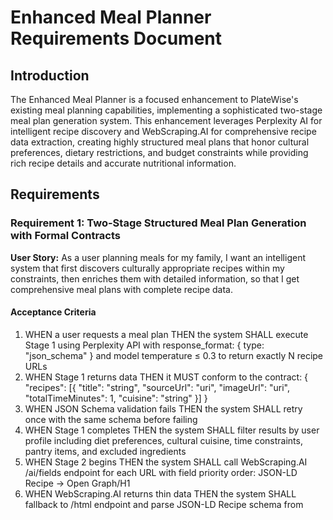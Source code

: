 # Enhanced Meal Planner Requirements Document

## Introduction

The Enhanced Meal Planner is a focused enhancement to PlateWise's existing meal planning capabilities, implementing a sophisticated two-stage meal plan generation system. This enhancement leverages Perplexity AI for intelligent recipe discovery and WebScraping.AI for comprehensive recipe data extraction, creating highly structured meal plans that honor cultural preferences, dietary restrictions, and budget constraints while providing rich recipe details and accurate nutritional information.

## Requirements

### Requirement 1: Two-Stage Structured Meal Plan Generation with Formal Contracts

**User Story:** As a user planning meals for my family, I want an intelligent system that first discovers culturally appropriate recipes within my constraints, then enriches them with detailed information, so that I get comprehensive meal plans with complete recipe data.

#### Acceptance Criteria

1. WHEN a user requests a meal plan THEN the system SHALL execute Stage 1 using Perplexity API with response_format: { type: "json_schema" } and model temperature ≤ 0.3 to return exactly N recipe URLs
2. WHEN Stage 1 returns data THEN it MUST conform to the contract: { "recipes": [{ "title": "string", "sourceUrl": "uri", "imageUrl": "uri", "totalTimeMinutes": 1, "cuisine": "string" }] }
3. WHEN JSON Schema validation fails THEN the system SHALL retry once with the same schema before failing
4. WHEN Stage 1 completes THEN the system SHALL filter results by user profile including diet preferences, cultural cuisine, time constraints, pantry items, and excluded ingredients
5. WHEN Stage 2 begins THEN the system SHALL call WebScraping.AI /ai/fields endpoint for each URL with field priority order: JSON-LD Recipe → Open Graph/H1
6. WHEN WebScraping.AI returns thin data THEN the system SHALL fallback to /html endpoint and parse JSON-LD Recipe schema from <script type="application/ld+json"> including support for HowToStep.text
7. WHEN Stage 2 completes THEN each normalized record MUST return: { title, ingredients[], instructions[], servings:int, totalTimeMinutes?:int, sourceUrl (canonical if present), imageUrl (absolute HTTPS), yieldText?:string }

### Requirement 2: Advanced Recipe URL Discovery and Filtering

**User Story:** As someone with specific cultural and dietary needs, I want the system to discover recipes that truly match my preferences and constraints, so that every suggested recipe is relevant and appropriate for my family.

#### Acceptance Criteria

1. WHEN generating recipe URLs THEN the system SHALL use Perplexity's structured output capabilities to ensure exactly N URLs are returned in valid JSON format
2. WHEN filtering by cultural preferences THEN the system SHALL prioritize authentic recipes from selected cultural cuisines while maintaining budget constraints
3. WHEN applying dietary restrictions THEN the system SHALL exclude recipes containing restricted ingredients and allergens
4. WHEN considering time constraints THEN the system SHALL filter recipes by maximum preparation and cooking time limits
5. WHEN checking pantry items THEN the system SHALL prioritize recipes that utilize ingredients the user already has
6. WHEN processing exclusion lists THEN the system SHALL eliminate recipes containing any ingredients the user wants to avoid

### Requirement 3: Comprehensive Recipe Data Extraction and Enrichment

**User Story:** As a home cook following meal plans, I want complete recipe information including detailed ingredients, clear instructions, and accurate serving sizes, so that I can successfully prepare every meal.

#### Acceptance Criteria

1. WHEN calling WebScraping.AI /ai/fields THEN the system SHALL extract title, image URL, ingredients list, cooking instructions, and serving count
2. WHEN /ai/fields returns insufficient data THEN the system SHALL automatically fallback to /html endpoint for raw HTML parsing
3. WHEN parsing HTML THEN the system SHALL extract JSON-LD Recipe schema data including recipeIngredient, recipeInstructions, recipeYield, image, and name
4. WHEN processing ingredients THEN the system SHALL handle both array formats and blob text, splitting blobs by lines and bullet points
5. WHEN normalizing instructions THEN the system SHALL convert both structured arrays and paragraph text into clear step-by-step format
6. WHEN determining servings THEN the system SHALL use lower-bound values for ranges (e.g., "4-6 servings" becomes 4) and default to reasonable estimates when missing

### Requirement 4: Intelligent Data Normalization and Quality Assurance with Canonical Rules

**User Story:** As a user receiving meal plans, I want consistent, clean, and accurate recipe data regardless of the source website's format, so that I can rely on the information for shopping and cooking.

#### Acceptance Criteria

1. WHEN normalizing ingredient lists THEN the system SHALL deduplicate identical ingredients and consolidate similar items
2. WHEN processing cooking times THEN the system SHALL default to 30 minutes when time information is missing or unclear
3. WHEN handling source URLs THEN the system SHALL prefer <link rel="canonical"> for sourceUrl; if absent, use final resolved URL
4. WHEN processing image URLs THEN the system SHALL prefer og:image and require ≥1200×630 when available; always absolutize to HTTPS
5. WHEN cleaning recipe titles THEN the system SHALL remove promotional text and standardize formatting
6. WHEN validating serving sizes THEN the system SHALL ensure realistic serving counts between 1-12 people with appropriate defaults
7. WHEN ensuring data integrity THEN the system SHALL apply hard gates: reject meals where ingredients < 3 or instructions < 6

### Requirement 5: Cultural Authenticity and Accessibility Standards

**User Story:** As someone who values both cultural authenticity and accessible information, I want meal plans that respect my heritage while being clearly presented for users of all ages and technical backgrounds, so that I can maintain my traditions with confidence.

#### Acceptance Criteria

1. WHEN generating culturally-focused meal plans THEN the system SHALL prioritize authentic recipes from traditional sources and cultural cooking websites
2. WHEN cultural ingredients are featured THEN the system SHALL preserve traditional ingredient names and cooking methods in extracted data
3. WHEN suggesting alternatives THEN the system SHALL maintain cultural authenticity while offering budget-friendly substitutions
4. WHEN displaying cultural recipes THEN the system SHALL include cultural context and significance information when available
5. WHEN presenting UI copy and outputs THEN the system SHALL meet WCAG 2.2 AA standards with plain-language guidance (short sentences, headings, bullets; convert percentages to frequencies when helpful, e.g., "10% (1 in 10)")
6. WHEN providing nutritional information THEN nutrition values MUST be fetched or checked against USDA FoodData Central (FDC) via its public API with cached lookups per ingredient alias map

### Requirement 6: Meal Plan Artifact Management with Observability

**User Story:** As a developer and user of the system, I want clear data flow and artifact management with guaranteed quality output and full observability, so that meal plan generation is transparent, debuggable, and produces reliable results.

#### Acceptance Criteria

1. WHEN meal plan generation begins THEN the system SHALL read user preferences from /data/plan-request.json artifact
2. WHEN Stage 1 completes THEN the system SHALL persist stage1.json (the URL list) alongside plan.json for traceability
3. WHEN Stage 2 completes THEN the system SHALL write final meal plan to /data/plan.json where meals.length equals mealsTarget exactly
4. WHEN validating meal quality THEN each meal SHALL have non-empty title, canonical source URL, og:image imageUrl, numeric servings, at least 6 instruction steps, and at least 3 key ingredients
5. WHEN ensuring data integrity THEN the system SHALL reject meals with "Untitled recipe" titles, empty ingredients lists, or missing critical data
6. WHEN emitting metrics THEN the system SHALL track Stage-1 and Stage-2 p50/p95 latency, success rate, % of pages where JSON-LD was used, % with canonical present, % with valid imageUrl
7. WHEN logging operations THEN the system SHALL emit structured logs with one event per URL including: source domain, chosen extraction path (AI-Fields vs JSON-LD), counts of ingredients/steps, fallbacks triggered
8. WHEN testing the pipeline THEN setting mealsTarget=3 and running the complete pipeline SHALL produce exactly 3 validated meals in /data/plan.json

### Requirement 7: Performance and Reliability with Concrete Policies

**User Story:** As a user generating meal plans, I want fast, reliable results even when external services are slow or unavailable, so that I can depend on the system for my meal planning needs.

#### Acceptance Criteria

1. WHEN making HTTP requests THEN the system SHALL use timeouts: connect=3s, read=10s, total=13s per request
2. WHEN requests fail THEN the system SHALL retry up to 3 times with exponential backoff + jitter, capped at 10s; abort on HTTP 4xx except 429
3. WHEN encountering 429 rate limits THEN the system SHALL honor Retry-After headers and apply client-side rate limiting
4. WHEN processing multiple recipes THEN the system SHALL scrape at most 3-5 pages in parallel to avoid overwhelming servers
5. WHEN WebScraping.AI fails THEN the system SHALL gracefully fallback to alternative extraction methods
6. WHEN Perplexity API is unavailable THEN the system SHALL provide cached or alternative recipe suggestions

## Phase 2 Requirements (Future Enhancements)

*Note: These requirements require stable Stage-1/Stage-2 success rate ≥ 95% for 30 days before implementation.*

### Requirement 8: Enhanced Recipe Search and Discovery (Phase 2)

**User Story:** As a user exploring recipe options, I want powerful search capabilities that understand my cultural preferences and dietary needs, so that I can discover new recipes that fit my lifestyle.

#### Acceptance Criteria

1. WHEN searching for recipes THEN the system SHALL provide enhanced search with cultural cuisine filters, dietary restriction options, and ingredient-based queries
2. WHEN displaying search results THEN the system SHALL show recipe previews with cultural tags, difficulty ratings, and estimated costs
3. WHEN refining searches THEN the system SHALL allow users to adjust filters and see results update in real-time
4. WHEN saving searches THEN the system SHALL allow users to bookmark search criteria for future meal plan generation
5. WHEN exploring cuisines THEN the system SHALL provide cultural cuisine discovery with authentic recipe recommendations

### Requirement 9: Ingredient Classification and Pantry Integration (Phase 2)

**User Story:** As someone managing my pantry and shopping lists, I want intelligent ingredient classification and pantry management, so that meal plans account for what I already have and optimize my shopping.

#### Acceptance Criteria

1. WHEN analyzing ingredients THEN the system SHALL classify them by category (proteins, vegetables, grains, spices, etc.) and cultural significance
2. WHEN checking pantry items THEN the system SHALL match recipe ingredients against user's pantry inventory
3. WHEN generating shopping lists THEN the system SHALL exclude pantry items and group remaining ingredients by store section
4. WHEN suggesting substitutions THEN the system SHALL recommend pantry-based alternatives that maintain recipe integrity
5. WHEN tracking usage THEN the system SHALL update pantry quantities based on meal plan consumption

### Requirement 10: Store Integration and Shopping Optimization (Phase 2)

**User Story:** As a budget-conscious shopper, I want meal plans that integrate with local store information and pricing, so that I can optimize my grocery shopping and spending.

#### Acceptance Criteria

1. WHEN generating meal plans THEN the system SHALL integrate with store discovery to find local grocery stores and specialty markets
2. WHEN calculating costs THEN the system SHALL use real-time pricing data from integrated store APIs
3. WHEN optimizing shopping THEN the system SHALL suggest the most cost-effective store combinations for complete shopping lists
4. WHEN cultural ingredients are needed THEN the system SHALL identify specialty stores and ethnic markets that carry authentic ingredients
5. WHEN comparing options THEN the system SHALL show cost differences between different store combinations and ingredient alternatives

## Additional Testing Requirements

### Cross-Site End-to-End Matrix
- WHEN testing across publishers THEN the system SHALL prove functionality on at least 5 publishers (one JS-heavy)
- WHEN measuring success rates THEN expect ≥95% recipes with non-empty ingredients & ≥6 steps after fallbacks

### Structured Outputs Health Check
- WHEN receiving Perplexity responses THEN reject responses that are not valid JSON against the schema
- WHEN validation fails THEN log the failure and retry once before final failure